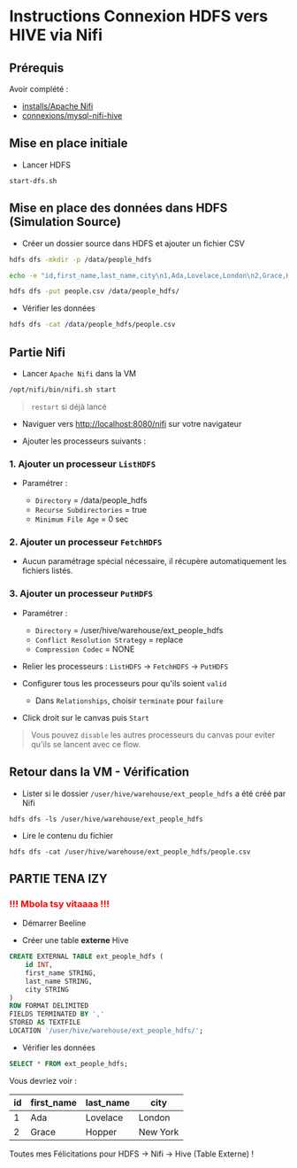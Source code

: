 # Instructions Connexion HDFS vers HIVE via Nifi

## Prérequis

Avoir complété :

* [installs/Apache Nifi](https://github.com/kkn1ttz/TP-M/tree/master/installs/Apache%20Nifi)
* [connexions/mysql-nifi-hive](https://github.com/kkn1ttz/TP-M/tree/master/connexions/mysql-nifi-hive)

## Mise en place initiale

* Lancer HDFS

```
start-dfs.sh
```

## Mise en place des données dans HDFS (Simulation Source)

* Créer un dossier source dans HDFS et ajouter un fichier CSV

```bash
hdfs dfs -mkdir -p /data/people_hdfs

echo -e "id,first_name,last_name,city\n1,Ada,Lovelace,London\n2,Grace,Hopper,New York" > people.csv

hdfs dfs -put people.csv /data/people_hdfs/
```

* Vérifier les données

```bash
hdfs dfs -cat /data/people_hdfs/people.csv
```

## Partie Nifi

* Lancer `Apache Nifi` dans la VM

```bash
/opt/nifi/bin/nifi.sh start
```

> `restart` si déjà lancé

* Naviguer vers [http://localhost:8080/nifi](http://localhost:8080/nifi) sur votre navigateur

* Ajouter les processeurs suivants :

### 1. Ajouter un processeur `ListHDFS`

* Paramétrer :

  * `Directory` = /data/people_hdfs
  * `Recurse Subdirectories` = true
  * `Minimum File Age` = 0 sec

### 2. Ajouter un processeur `FetchHDFS`

* Aucun paramétrage spécial nécessaire, il récupère automatiquement les fichiers listés.

### 3. Ajouter un processeur `PutHDFS`

* Paramétrer :

  * `Directory` = /user/hive/warehouse/ext_people_hdfs
  * `Conflict Resolution Strategy` = replace
  * `Compression Codec` = NONE

* Relier les processeurs : `ListHDFS` -> `FetchHDFS` -> `PutHDFS`

* Configurer tous les processeurs pour qu'ils soient `valid`

  * Dans `Relationships`, choisir `terminate` pour `failure`

* Click droit sur le canvas puis `Start`
> Vous pouvez `disable` les autres processeurs du canvas pour eviter qu'ils se lancent avec ce flow.

## Retour dans la VM - Vérification

* Lister si le dossier `/user/hive/warehouse/ext_people_hdfs` a été créé par Nifi

```
hdfs dfs -ls /user/hive/warehouse/ext_people_hdfs
```

* Lire le contenu du fichier

```
hdfs dfs -cat /user/hive/warehouse/ext_people_hdfs/people.csv
```

## PARTIE TENA IZY

### <span style="color: red">!!! Mbola tsy vitaaaa !!!</span>

* Démarrer Beeline

* Créer une table **externe** Hive

```sql
CREATE EXTERNAL TABLE ext_people_hdfs (
    id INT,
    first_name STRING,
    last_name STRING,
    city STRING
)
ROW FORMAT DELIMITED
FIELDS TERMINATED BY ','
STORED AS TEXTFILE
LOCATION '/user/hive/warehouse/ext_people_hdfs/';
```

* Vérifier les données

```sql
SELECT * FROM ext_people_hdfs;
```

Vous devriez voir :

| id | first\_name | last\_name | city     |
| -- | ----------- | ---------- | -------- |
| 1  | Ada         | Lovelace   | London   |
| 2  | Grace       | Hopper     | New York |

Toutes mes Félicitations pour HDFS -> Nifi -> Hive (Table Externe) !
